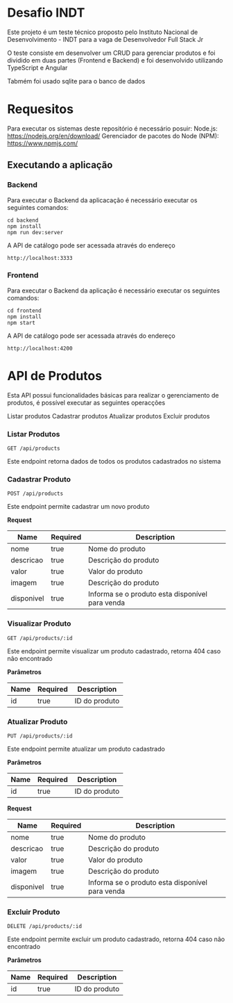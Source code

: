 # Desafio INDT

Este projeto é um teste técnico proposto pelo Instituto Nacional de Desenvolvimento - INDT para a vaga de Desenvolvedor Full Stack Jr

O teste consiste em desenvolver um CRUD para gerenciar produtos e foi dividido em duas partes (Frontend e Backend) e foi desenvolvido utilizando TypeScript e Angular

Tabmém foi usado sqlite para o banco de dados

# Requesitos

Para executar os sistemas deste repositório é necessário posuir:
Node.js: https://nodejs.org/en/download/
Gerenciador de pacotes do Node (NPM): https://www.npmjs.com/

## Executando a aplicação

### Backend

Para executar o Backend da aplicacação é necessário executar os seguintes comandos:
  ```
  cd backend 
  npm install 
  npm run dev:server
  ```
A API de catálogo pode ser acessada através do endereço
    
    http://localhost:3333
    
### Frontend
Para executar o Backend da aplicação é necessário executar os seguintes comandos:
  ```
  cd frontend 
  npm install 
  npm start
  ```
A API de catálogo pode ser acessada através do endereço
    
    http://localhost:4200
    
# API de Produtos

Esta API possui funcionalidades básicas para realizar o gerenciamento de produtos, é possível executar as seguintes operacções

Listar produtos
Cadastrar produtos
Atualizar produtos
Excluir produtos

### Listar Produtos

`GET /api/products`

Este endpoint retorna dados de todos os produtos cadastrados no sistema

### Cadastrar Produto

`POST /api/products`

Este endpoint permite cadastrar um novo produto

**Request**

Name | Required | Description
-----|-----------|----------
nome   | true | Nome do produto
descricao | true  | Descrição do produto
valor | true  | Valor do produto
imagem | true  | Descrição do produto
disponivel | true | Informa se o produto esta disponível para venda 

### Visualizar Produto

`GET /api/products/:id`

Este endpoint permite visualizar um produto cadastrado, retorna 404 caso não encontrado

**Parâmetros**

Name | Required | Description
-----|-----------|----------
id   | true | ID do produto

### Atualizar Produto

`PUT /api/products/:id`

Este endpoint permite atualizar um produto cadastrado

**Parâmetros**

Name | Required | Description
-----|-----------|----------
id   | true | ID do produto

**Request**

Name | Required | Description
-----|-----------|----------
nome   | true | Nome do produto
descricao | true  | Descrição do produto
valor | true  | Valor do produto
imagem | true  | Descrição do produto
disponivel | true | Informa se o produto esta disponível para venda 

### Excluir Produto

`DELETE /api/products/:id`

Este endpoint permite excluir um produto cadastrado, retorna 404 caso não encontrado

**Parâmetros**

Name | Required | Description
-----|-----------|----------
id   | true | ID do produto


